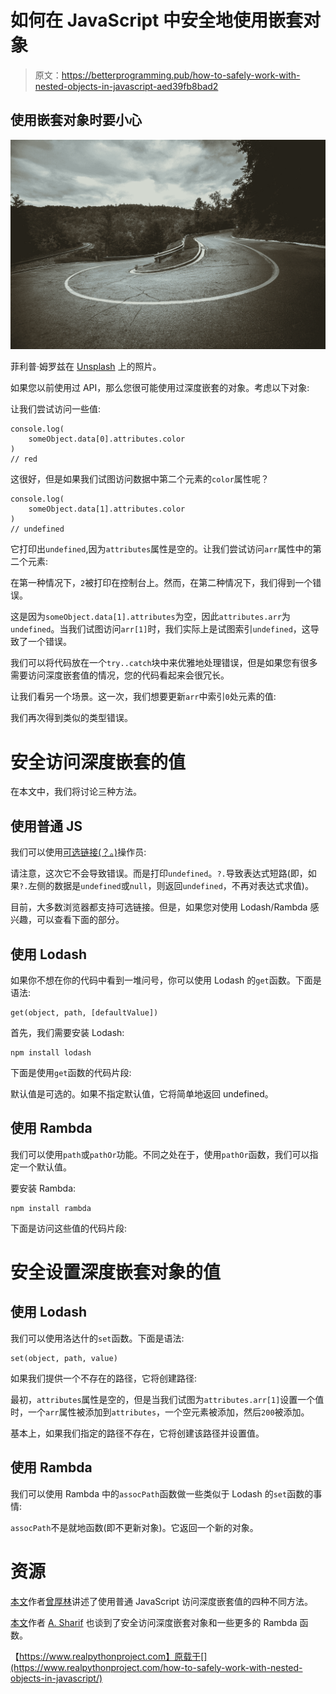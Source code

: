 # 如何在 JavaScript 中安全地使用嵌套对象

> 原文：<https://betterprogramming.pub/how-to-safely-work-with-nested-objects-in-javascript-aed39fb8bad2>

## 使用嵌套对象时要小心

![](img/7f0ee312eb55a7c1590943914e7c027c.png)

菲利普·姆罗兹在 [Unsplash](https://unsplash.com?utm_source=medium&utm_medium=referral) 上的照片。

如果您以前使用过 API，那么您很可能使用过深度嵌套的对象。考虑以下对象:

让我们尝试访问一些值:

```
console.log(
    someObject.data[0].attributes.color
)
// red
```

这很好，但是如果我们试图访问数据中第二个元素的`color`属性呢？

```
console.log(
    someObject.data[1].attributes.color
)
// undefined
```

它打印出`undefined`,因为`attributes`属性是空的。让我们尝试访问`arr`属性中的第二个元素:

在第一种情况下，`2`被打印在控制台上。然而，在第二种情况下，我们得到一个错误。

这是因为`someObject.data[1].attributes`为空，因此`attributes.arr`为`undefined`。当我们试图访问`arr[1]`时，我们实际上是试图索引`undefined`，这导致了一个错误。

我们可以将代码放在一个`try..catch`块中来优雅地处理错误，但是如果您有很多需要访问深度嵌套值的情况，您的代码看起来会很冗长。

让我们看另一个场景。这一次，我们想要更新`arr`中索引`0`处元素的值:

我们再次得到类似的类型错误。

# 安全访问深度嵌套的值

在本文中，我们将讨论三种方法。

## 使用普通 JS

我们可以使用[可选链接(？。)](https://developer.mozilla.org/en-US/docs/Web/JavaScript/Reference/Operators/Optional_chaining)操作员:

请注意，这次它不会导致错误。而是打印`undefined`。`?.`导致表达式短路(即，如果`?.`左侧的数据是`undefined`或`null`，则返回`undefined`，不再对表达式求值)。

目前，大多数浏览器都支持可选链接。但是，如果您对使用 Lodash/Rambda 感兴趣，可以查看下面的部分。

## 使用 Lodash

如果你不想在你的代码中看到一堆问号，你可以使用 Lodash 的`get`函数。下面是语法:

```
get(object, path, [defaultValue])
```

首先，我们需要安装 Lodash:

```
npm install lodash
```

下面是使用`get`函数的代码片段:

默认值是可选的。如果不指定默认值，它将简单地返回 undefined。

## 使用 Rambda

我们可以使用`path`或`pathOr`功能。不同之处在于，使用`pathOr`函数，我们可以指定一个默认值。

要安装 Rambda:

```
npm install rambda
```

下面是访问这些值的代码片段:

# 安全设置深度嵌套对象的值

## 使用 Lodash

我们可以使用洛达什的`set`函数。下面是语法:

```
set(object, path, value)
```

如果我们提供一个不存在的路径，它将创建路径:

最初，`attributes`属性是空的，但是当我们试图为`attributes.arr[1]`设置一个值时，一个`arr`属性被添加到`attributes`，一个空元素被添加，然后`200`被添加。

基本上，如果我们指定的路径不存在，它将创建该路径并设置值。

## 使用 Rambda

我们可以使用 Rambda 中的`assocPath`函数做一些类似于 Lodash 的`set`函数的事情:

`assocPath`不是就地函数(即不更新对象)。它返回一个新的对象。

# 资源

[本文](/4-ways-to-safely-access-nested-objects-in-vanilla-javascript-8671d09348a8)作者[曾厚林](https://medium.com/u/2290b8c53ff8?source=post_page-----aed39fb8bad2--------------------------------)讲述了使用普通 JavaScript 访问深度嵌套值的四种不同方法。

[本文](https://medium.com/javascript-inside/safely-accessing-deeply-nested-values-in-javascript-99bf72a0855a)作者 [A. Sharif](https://medium.com/u/52e7bcc5db67?source=post_page-----aed39fb8bad2--------------------------------) 也谈到了安全访问深度嵌套对象和一些更多的 Rambda 函数。

【https://www.realpythonproject.com】原载于[](https://www.realpythonproject.com/how-to-safely-work-with-nested-objects-in-javascript/)